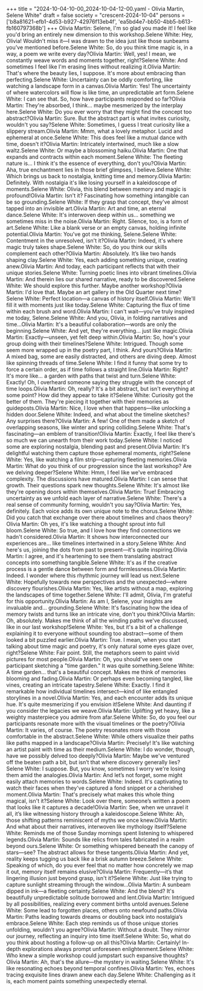 +++
title = "2024-10-04-10-00_2024-10-04-12-00.yaml - Olivia Martin, Selene White"
draft = false
society = "crescent-2024-10-04"
persons = ['b8a81621-efb1-4d53-b927-42976f13eb4f', 'ea5bd4e7-bb50-4bb5-b613-fb160797368b']
+++
Olivia Martin: Selene, I'm so glad you made it! I feel like you'd bring an entirely new dimension to this workshop.Selene White: Hey, Olivia! Wouldn't miss it—I was drawn to the idea just like those sunbeams you’ve mentioned before.Selene White: So, do you think time magic is, in a way, a poem we write every day?Olivia Martin: Well, yes! I mean, we constantly weave words and moments together, right?Selene White: And sometimes I feel like I'm erasing lines without realizing it.Olivia Martin: That's where the beauty lies, I suppose. It's more about embracing than perfecting.Selene White: Uncertainty can be oddly comforting, like watching a landscape form in a canvas.Olivia Martin: Yes! The uncertainty of where watercolors will flow is like time, an unpredictable art form.Selene White: I can see that. So, how have participants responded so far?Olivia Martin: They're absorbed, I think... maybe mesmerized by the interplay here.Selene White: Do you ever worry that they might find the concept too abstract?Olivia Martin: Sure. But the abstract part is what invites curiosity, wouldn't you say?Selene White: Sometimes, I guess I treat curiosity like a slippery stream.Olivia Martin: Mmm, what a lovely metaphor. Lucid and ephemeral at once.Selene White: This does feel like a mutual dance with time, doesn't it?Olivia Martin: Intricately intertwined, much like a slow waltz.Selene White: Or maybe a blossoming haiku.Olivia Martin: One that expands and contracts within each moment.Selene White: The fleeting nature is... I think it's the essence of everything, don't you?Olivia Martin: Aha, true enchantment lies in those brief glimpses, I believe.Selene White: Which brings us back to nostalgia, knitting time and memory.Olivia Martin: Definitely. With nostalgia it's like losing yourself in a kaleidoscope of moments.Selene White: Olivia, this blend between memory and magic is profound!Olivia Martin: Isn't it? Fascinating how something intangible can be so grounding.Selene White: If they grasp that concept, they've almost tapped into an invisible art.Olivia Martin: Art and time, an eternal dance.Selene White: It's interwoven deep within us... something we sometimes miss in the noise.Olivia Martin: Right. Silence, too, is a form of art.Selene White: Like a blank verse or an empty canvas, holding infinite potential.Olivia Martin: You've got me thinking, Selene.Selene White: Contentment in the unresolved, isn't it?Olivia Martin: Indeed, it's where magic truly takes shape.Selene White: So, do you think our skills complement each other?Olivia Martin: Absolutely. It’s like two hands shaping clay.Selene White: Yes, each adding something unique, creating anew.Olivia Martin: And today, each participant reflects that with their unique stories.Selene White: Turning poetic lines into vibrant timelines.Olivia Martin: And therein lies our shared narrative, ready to be discovered.Selene White: We should explore this further. Maybe another workshop?Olivia Martin: I'd love that. Maybe an art gallery in the Old Quarter next time?Selene White: Perfect location—a canvas of history itself.Olivia Martin: We'll fill it with moments just like today.Selene White: Capturing the flux of time within each brush and word.Olivia Martin: I can't wait—you've truly inspired me today, Selene.Selene White: And you, Olivia, in folding narratives and time...Olivia Martin: It's a beautiful collaboration—words are only the beginning.Selene White: And yet, they're everything... just like magic.Olivia Martin: Exactly—unseen, yet felt deep within.Olivia Martin: So, how's your group doing with their timelines?Selene White: Intrigued. Though some seem more wrapped up in the poetry part, I think. And yours?Olivia Martin: A mixed bag, some are easily distracted, and others are diving deep. Almost like spinning threads of time.Selene White: I find it funny that some try to force a certain order, as if time follows a straight line.Olivia Martin: Right? It's more like... a garden with paths that twist and turn.Selene White: Exactly! Oh, I overheard someone saying they struggle with the concept of time loops.Olivia Martin: Oh, really? It's a bit abstract, but isn't everything at some point? How did they appear to take it?Selene White: Curiosity got the better of them. They're piecing it together with their memories as guideposts.Olivia Martin: Nice, I love when that happens—like unlocking a hidden door.Selene White: Indeed, and what about the timeline sketches? Any surprises there?Olivia Martin: A few! One of them made a sketch of overlapping seasons, like winter and spring colliding.Selene White: That's fascinating—an emblem of transition!Olivia Martin: Exactly, I feel like there's so much we can unearth from their work today.Selene White: I noticed some are exploring nostalgia, blending past and present.Olivia Martin: It's delightful watching them capture those ephemeral moments, right?Selene White: Yes, like watching a film strip—capturing fleeting memories.Olivia Martin: What do you think of our progression since the last workshop? Are we delving deeper?Selene White: Hmm, I feel like we've embraced complexity. The discussions have matured.Olivia Martin: I can sense that growth. Their questions spark new thoughts.Selene White: It's almost like they're opening doors within themselves.Olivia Martin: True! Embracing uncertainty as we unfold each layer of narrative.Selene White: There's a real sense of community forming, wouldn't you say?Olivia Martin: Yes, definitely. Each voice adds its own unique note to the chorus.Selene White: Did you catch that exchange over there about timelines and chaos theory?Olivia Martin: Oh yes, it's like watching a thought sprout into full bloom.Selene White: So true, and I love how they find connections we hadn't considered.Olivia Martin: It shows how interconnected our experiences are... like timelines intertwined in a story.Selene White: And here's us, joining the dots from past to present—it's quite inspiring.Olivia Martin: I agree, and it's heartening to see them translating abstract concepts into something tangible.Selene White: It's as if the creative process is a gentle dance between form and formlessness.Olivia Martin: Indeed. I wonder where this rhythmic journey will lead us next.Selene White: Hopefully towards new perspectives and the unexpected—where discovery flourishes.Olivia Martin: Yes, like artists without a map, exploring the landscapes of time together.Selene White: I'll admit, Olivia, I'm grateful for this opportunity.Olivia Martin: As am I, Selene, your insights are invaluable and... grounding.Selene White: It's fascinating how the idea of memory twists and turns like an intricate vine, don't you think?Olivia Martin: Oh, absolutely. Makes me think of all the winding paths we've discussed, like in our last workshop!Selene White: Yes, but it's a bit of a challenge explaining it to everyone without sounding too abstract—some of them looked a bit puzzled earlier.Olivia Martin: True. I mean, when you start talking about time magic and poetry, it's only natural some eyes glaze over, right?Selene White: Fair point. Still, the metaphors seem to paint vivid pictures for most people.Olivia Martin: Oh, you should've seen one participant sketching a "time garden." It was quite something.Selene White: A time garden... that's a beautiful concept. Makes me think of memories blooming and fading.Olivia Martin: Or perhaps even becoming tangled, like vines, creating an intricate tapestry.Selene White: Exactly. I find it remarkable how individual timelines intersect—kind of like entangled storylines in a novel.Olivia Martin: Yes, and each encounter adds its unique hue. It's quite mesmerizing if you envision it!Selene White: And daunting if you consider the legacies we weave.Olivia Martin: Uplifting yet heavy, like a weighty masterpiece you admire from afar.Selene White: So, do you feel our participants resonate more with the visual timelines or the poetry?Olivia Martin: It varies, of course. The poetry resonates more with those comfortable in the abstract.Selene White: While others visualize their paths like paths mapped in a landscape?Olivia Martin: Precisely! It's like watching an artist paint with time as their medium.Selene White: I do wonder, though, have we possibly delved too deeply?Olivia Martin: Maybe we've ventured off the beaten path a bit, but isn’t that where discovery generally lies?Selene White: I suppose. But, you know, sometimes I worry we're losing them amid the analogies.Olivia Martin: And let’s not forget, some might easily attach memories to words.Selene White: Indeed. It's captivating to watch their faces when they've captured a fond snippet or a cherished moment.Olivia Martin: That's precisely what makes this whole thing magical, isn't it?Selene White: Look over there, someone’s written a poem that looks like it captures a decade!Olivia Martin: See, when we unravel it all, it’s like witnessing history through a kaleidoscope.Selene White: Ah, those shifting patterns reminiscent of myths we once knew.Olivia Martin: And what about their narratives, interwoven like mythology itself?Selene White: Reminds me of those Sunday mornings spent listening to whispered legends.Olivia Martin: Sounds like relics from tales fabricated in a realm beyond ours.Selene White: Or something whispered beneath the canopy of stars—see? The abstract allows for these tangents.Olivia Martin: And yet, reality keeps tugging us back like a brisk autumn breeze.Selene White: Speaking of which, do you ever feel that no matter how concretely we map it out, memory itself remains elusive?Olivia Martin: Frequently—it’s that lingering illusion just beyond grasp, isn't it?Selene White: Just like trying to capture sunlight streaming through the window...Olivia Martin: A sunbeam dipped in ink—a fleeting certainty.Selene White: And the blend? It's beautifully unpredictable solitude borrowed and lent.Olivia Martin: Intrigued by all possibilities, realizing every comment births untold avenues.Selene White: Some lead to forgotten places, others onto newfound paths.Olivia Martin: Paths leading towards dreams or doubling back into nostalgia’s embrace.Selene White: Each step reminds us of those unique stories unfolding, wouldn't you agree?Olivia Martin: Without a doubt. They mirror our journey, reflecting an inquiry into time itself.Selene White: So, what do you think about hosting a follow-up on all this?Olivia Martin: Certainly! In-depth explorations always prompt unforeseen enlightenment.Selene White: Who knew a simple workshop could jumpstart such expansive thoughts?Olivia Martin: Ah, that's the allure—the mystery in waiting.Selene White: It's like resonating echoes beyond temporal confines.Olivia Martin: Yes, echoes tracing exquisite lines drawn anew each day.Selene White: Challenging as it is, each moment paints something unexpectedly eternal.